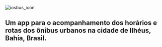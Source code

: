 ![iosbus_icon](https://user-images.githubusercontent.com/13381147/100080236-5aae3a00-2e24-11eb-98af-897b8a2ce602.png)

## Um app para o acompanhamento dos horários e rotas dos ônibus urbanos na cidade de Ilhéus, Bahia, Brasil.


